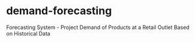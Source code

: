 # demand-forecasting
 Forecasting System - Project Demand of Products at a Retail Outlet Based on Historical Data
